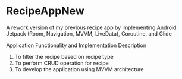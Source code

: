 # RecipeAppNew

A rework version of my previous recipe app by implementing Android Jetpack (Room, Navigation, MVVM, LiveData), Coroutine, and Glide

Application Functionality and Implementation Description
1. To filter the recipe based on recipe type
2. To perform CRUD operation for recipe
3. To develop the application using MVVM architecture
